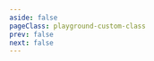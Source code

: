 ```yaml
---
aside: false
pageClass: playground-custom-class
prev: false
next: false
---
```


<CodeSandbox page="thumbs"></CodeSandbox>
